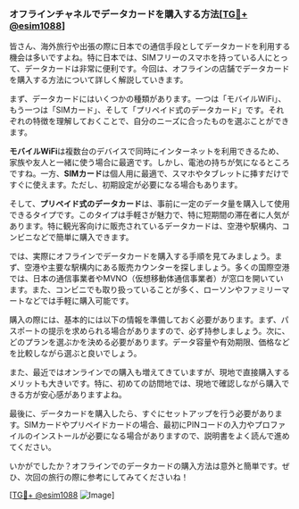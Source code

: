 ### オフラインチャネルでデータカードを購入する方法[[TG💪+ @esim1088](https://t.me/s/esim1088)]

皆さん、海外旅行や出張の際に日本での通信手段としてデータカードを利用する機会は多いですよね。特に日本では、SIMフリーのスマホを持っている人にとって、データカードは非常に便利です。今回は、オフラインの店舗でデータカードを購入する方法について詳しく解説していきます。

まず、データカードにはいくつかの種類があります。一つは「モバイルWiFi」、もう一つは「SIMカード」、そして「プリペイド式のデータカード」です。それぞれの特徴を理解しておくことで、自分のニーズに合ったものを選ぶことができます。

**モバイルWiFi**は複数台のデバイスで同時にインターネットを利用できるため、家族や友人と一緒に使う場合に最適です。しかし、電池の持ちが気になるところですね。一方、**SIMカード**は個人用に最適で、スマホやタブレットに挿すだけですぐに使えます。ただし、初期設定が必要になる場合もあります。

そして、**プリペイド式のデータカード**は、事前に一定のデータ量を購入して使用できるタイプです。このタイプは手軽さが魅力で、特に短期間の滞在者に人気があります。特に観光客向けに販売されているデータカードは、空港や駅構内、コンビニなどで簡単に購入できます。

では、実際にオフラインでデータカードを購入する手順を見てみましょう。まず、空港や主要な駅構内にある販売カウンターを探しましょう。多くの国際空港では、日本の通信事業者やMVNO（仮想移動体通信事業者）が窓口を開いています。また、コンビニでも取り扱っていることが多く、ローソンやファミリーマートなどでは手軽に購入可能です。

購入の際には、基本的には以下の情報を準備しておく必要があります。まず、パスポートの提示を求められる場合がありますので、必ず持参しましょう。次に、どのプランを選ぶかを決める必要があります。データ容量や有効期限、価格などを比較しながら選ぶと良いでしょう。

また、最近ではオンラインでの購入も増えてきていますが、現地で直接購入するメリットも大きいです。特に、初めての訪問地では、現地で確認しながら購入できる方が安心感がありますよね。

最後に、データカードを購入したら、すぐにセットアップを行う必要があります。SIMカードやプリペイドカードの場合、最初にPINコードの入力やプロファイルのインストールが必要になる場合がありますので、説明書をよく読んで進めてください。

いかがでしたか？オフラインでのデータカードの購入方法は意外と簡単です。ぜひ、次回の旅行の際に参考にしてみてくださいね！

[[TG💪+ @esim1088](https://t.me/s/esim1088) ![Image](https://i.postimg.cc/Y0z9fWf4/image.png)]